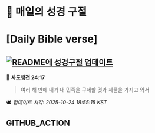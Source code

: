 # 🙏 매일의 성경 구절
# [Daily Bible verse]
## [![README에 성경구절 업데이트](https://github.com/DONGSUKA/first_test/actions/workflows/update-readme-bible.yml/badge.svg)](https://github.com/DONGSUKA/first_test/actions/workflows/update-readme-bible.yml)
<!-- START_BIBLE_VERSE -->
📖 **사도행전 24:17**
> 여러 해 만에 내가 내 민족을 구제할 것과 제물을 가지고 와서

🕊️ _업데이트 시각: 2025-10-24 18:55:15 KST_
  <!-- END_BIBLE_VERSE -->
## GITHUB_ACTION

